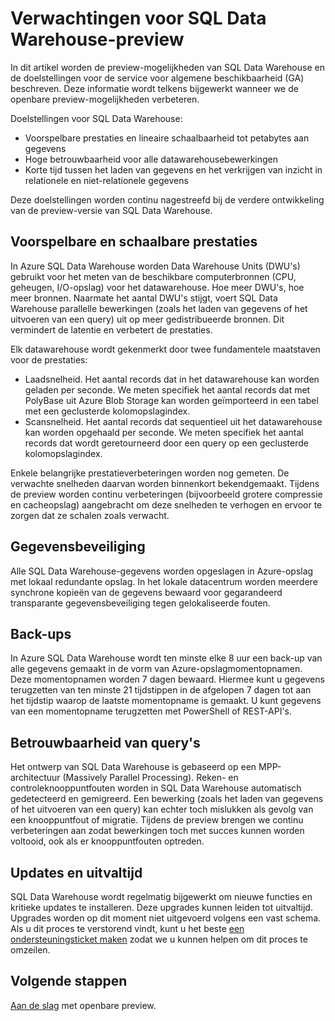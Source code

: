 <properties
   pageTitle="Verwachtingen voor SQL Data Warehouse-preview | Microsoft Azure"
   description="Samenvatting van openbare preview-mogelijkheden en de doelstellingen voor algemene beschikbaarheid van SQL Data Warehouse."
   services="sql-data-warehouse"
   documentationCenter="NA"
   authors="happynicolle"
   manager="barbkess"
   editor=""/>

<tags
   ms.service="sql-data-warehouse"
   ms.devlang="NA"
   ms.topic="get-started-article"
   ms.tgt_pltfrm="NA"
   ms.workload="data-services"
   ms.date="06/05/2016"
   ms.author="nicw;barbkess;sonyama"/>


# Verwachtingen voor SQL Data Warehouse-preview

In dit artikel worden de preview-mogelijkheden van SQL Data Warehouse en de doelstellingen voor de service voor algemene beschikbaarheid (GA) beschreven. Deze informatie wordt telkens bijgewerkt wanneer we de openbare preview-mogelijkheden verbeteren.

Doelstellingen voor SQL Data Warehouse:

- Voorspelbare prestaties en lineaire schaalbaarheid tot petabytes aan gegevens
- Hoge betrouwbaarheid voor alle datawarehousebewerkingen
- Korte tijd tussen het laden van gegevens en het verkrijgen van inzicht in relationele en niet-relationele gegevens

Deze doelstellingen worden continu nagestreefd bij de verdere ontwikkeling van de preview-versie van SQL Data Warehouse.

## Voorspelbare en schaalbare prestaties

In Azure SQL Data Warehouse worden Data Warehouse Units (DWU's) gebruikt voor het meten van de beschikbare computerbronnen (CPU, geheugen, I/O-opslag) voor het datawarehouse. Hoe meer DWU's, hoe meer bronnen. Naarmate het aantal DWU's stijgt, voert SQL Data Warehouse parallelle bewerkingen (zoals het laden van gegevens of het uitvoeren van een query) uit op meer gedistribueerde bronnen. Dit vermindert de latentie en verbetert de prestaties.

Elk datawarehouse wordt gekenmerkt door twee fundamentele maatstaven voor de prestaties:

- Laadsnelheid. Het aantal records dat in het datawarehouse kan worden geladen per seconde. We meten specifiek het aantal records dat met PolyBase uit Azure Blob Storage kan worden geïmporteerd in een tabel met een geclusterde kolomopslagindex.
- Scansnelheid. Het aantal records dat sequentieel uit het datawarehouse kan worden opgehaald per seconde. We meten specifiek het aantal records dat wordt geretourneerd door een query op een geclusterde kolomopslagindex.

Enkele belangrijke prestatieverbeteringen worden nog gemeten. De verwachte snelheden daarvan worden binnenkort bekendgemaakt. Tijdens de preview worden continu verbeteringen (bijvoorbeeld grotere compressie en cacheopslag) aangebracht om deze snelheden te verhogen en ervoor te zorgen dat ze schalen zoals verwacht.  

## Gegevensbeveiliging

Alle SQL Data Warehouse-gegevens worden opgeslagen in Azure-opslag met lokaal redundante opslag. In het lokale datacentrum worden meerdere synchrone kopieën van de gegevens bewaard voor gegarandeerd transparante gegevensbeveiliging tegen gelokaliseerde fouten. 

## Back-ups

In Azure SQL Data Warehouse wordt ten minste elke 8 uur een back-up van alle gegevens gemaakt in de vorm van Azure-opslagmomentopnamen. Deze momentopnamen worden 7 dagen bewaard. Hiermee kunt u gegevens terugzetten van ten minste 21 tijdstippen in de afgelopen 7 dagen tot aan het tijdstip waarop de laatste momentopname is gemaakt. U kunt gegevens van een momentopname terugzetten met PowerShell of REST-API's.

## Betrouwbaarheid van query's

Het ontwerp van SQL Data Warehouse is gebaseerd op een MPP-architectuur (Massively Parallel Processing). Reken- en controleknooppuntfouten worden in SQL Data Warehouse automatisch gedetecteerd en gemigreerd. Een bewerking (zoals het laden van gegevens of het uitvoeren van een query) kan echter toch mislukken als gevolg van een knooppuntfout of migratie. Tijdens de preview brengen we continu verbeteringen aan zodat bewerkingen toch met succes kunnen worden voltooid, ook als er knooppuntfouten optreden.


## Updates en uitvaltijd

SQL Data Warehouse wordt regelmatig bijgewerkt om nieuwe functies en kritieke updates te installeren.  Deze upgrades kunnen leiden tot uitvaltijd. Upgrades worden op dit moment niet uitgevoerd volgens een vast schema.  Als u dit proces te verstorend vindt, kunt u het beste [een ondersteuningsticket maken][] zodat we u kunnen helpen om dit proces te omzeilen.


## Volgende stappen

[Aan de slag][] met openbare preview.

<!--Image references-->

<!--Article references-->
[een ondersteuningsticket maken]: ./sql-data-warehouse-get-started-create-support-ticket.md
[Aan de slag]: ./sql-data-warehouse-get-started-provision.md

<!--MSDN references-->

<!--Other Web references-->



<!--HONumber=Jun16_HO2-->


